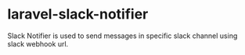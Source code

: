 # laravel-slack-notifier
Slack Notifier is used to send messages in specific slack channel using slack webhook url.
